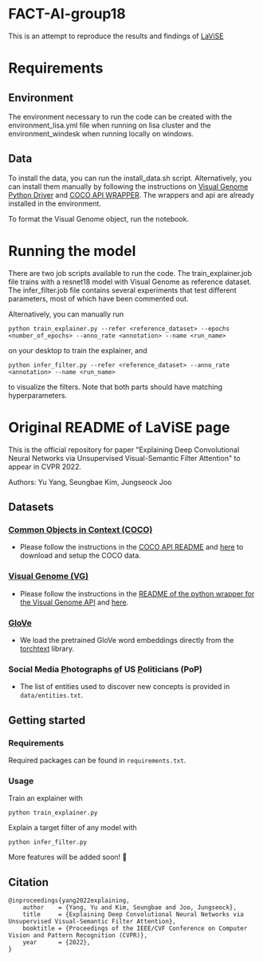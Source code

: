 # FACT-AI-group18
This is an attempt to reproduce the results and findings of [LaViSE](https://github.com/YuYang0901/LaViSE)

# Requirements
## Environment
The environment necessary to run the code can be created with the environment_lisa.yml file when running on lisa cluster and the environment_windesk when running locally on windows. 

## Data
To install the data, you can run the install_data.sh script. Alternatively, you can install them manually 
by following the instructions on [Visual Genome Python Driver](https://github.com/ranjaykrishna/visual_genome_python_driver) and 
[COCO API WRAPPER](https://github.com/cocodataset/cocoapi/tree/master/PythonAPI/pycocotools). The wrappers and api are already installed
in the environment. 

To format the Visual Genome object, run the notebook.

# Running the model
There are two job scripts available to run the code. The train_explainer.job file trains with a resnet18 model with Visual Genome as reference dataset.
The infer_filter.job file contains several experiments that test different parameters, most of which have been commented out. 


Alternatively, you can manually run
```
python train_explainer.py --refer <reference_dataset> --epochs <number_of_epochs> --anno_rate <annotation> --name <run_name> 
```
on your desktop to train the explainer, and
```
python infer_filter.py --refer <reference_dataset> --anno_rate <annotation> --name <run_name> 
```
to visualize the filters. Note that both parts should have matching hyperparameters. 

# Original README of LaViSE page
This is the official repository for paper "Explaining Deep Convolutional Neural Networks via Unsupervised 
Visual-Semantic Filter Attention" to appear in CVPR 2022. 

Authors: Yu Yang, Seungbae Kim, Jungseock Joo

[//]: # (## Requirements)

## Datasets
### [Common Objects in Context (COCO)](https://cocodataset.org/#home) 

- Please follow the instructions in the 
[COCO API README](https://github.com/cocodataset/cocoapi) and 
[here](data/README.md) to download and setup the COCO data.

### [Visual Genome (VG)](https://visualgenome.org/)

- Please follow the instructions in the 
[README of the python wrapper for the Visual Genome API](https://github.com/ranjaykrishna/visual_genome_python_driver) 
and [here](data/README.md).

### [GloVe](https://nlp.stanford.edu/projects/glove/)

- We load the pretrained GloVe word embeddings directly from the 
[torchtext](https://torchtext.readthedocs.io/en/latest/vocab.html#glove) library.

### Social Media <u>P</u>hotographs <u>o</u>f US <u>P</u>oliticians (PoP)

- The list of entities used to discover new concepts is provided in `data/entities.txt`.

## Getting started 

### Requirements

Required packages can be found in `requirements.txt`.

### Usage

Train an explainer with

```commandline
python train_explainer.py
```

Explain a target filter of any model with

```commandline
python infer_filter.py
```

More features will be added soon! 🍻

## Citation
```
@inproceedings{yang2022explaining,
    author    = {Yang, Yu and Kim, Seungbae and Joo, Jungseock},
    title     = {Explaining Deep Convolutional Neural Networks via Unsupervised Visual-Semantic Filter Attention},
    booktitle = {Proceedings of the IEEE/CVF Conference on Computer Vision and Pattern Recognition (CVPR)},
    year      = {2022},
}
```
